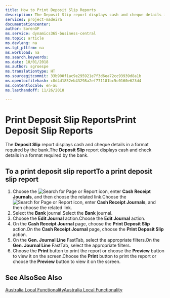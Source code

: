 ```yaml
---
title: How to Print Deposit Slip Reports
description: The Deposit Slip report displays cash and cheque details in a format required by the bank.
services: project-madeira
documentationcenter: 
author: SorenGP
ms.service: dynamics365-business-central
ms.topic: article
ms.devlang: na
ms.tgt_pltfrm: na
ms.workload: na
ms.search.keywords: 
ms.date: 10/01/2018
ms.author: sgroespe
ms.translationtype: HT
ms.sourcegitcommit: 33b900f1ac9e295921e7f3d6ea72cc93939d8a1b
ms.openlocfilehash: c8d4d1852eb43298a2ef771181bc5c0160e623d4
ms.contentlocale: en-au
ms.lasthandoff: 11/26/2018

---
```

# <a name="print-deposit-slip-reports"></a><span data-ttu-id="45fdd-103">Print Deposit Slip Reports</span><span class="sxs-lookup"><span data-stu-id="45fdd-103">Print Deposit Slip Reports</span></span>
<span data-ttu-id="45fdd-104">The **Deposit Slip** report displays cash and cheque details in a format required by the bank.</span><span class="sxs-lookup"><span data-stu-id="45fdd-104">The **Deposit Slip** report displays cash and check details in a format required by the bank.</span></span>  

## <a name="to-a-print-deposit-slip-report"></a><span data-ttu-id="45fdd-105">To a print deposit slip report</span><span class="sxs-lookup"><span data-stu-id="45fdd-105">To a print deposit slip report</span></span>  

1.  <span data-ttu-id="45fdd-106">Choose the ![Search for Page or Report](../../media/ui-search/search_small.png "Search for Page or Report icon") icon, enter **Cash Receipt Journals**, and then choose the related link.</span><span class="sxs-lookup"><span data-stu-id="45fdd-106">Choose the ![Search for Page or Report](../../media/ui-search/search_small.png "Search for Page or Report icon") icon, enter **Cash Receipt Journals**, and then choose the related link.</span></span>  
2.  <span data-ttu-id="45fdd-107">Select the **Bank** journal.</span><span class="sxs-lookup"><span data-stu-id="45fdd-107">Select the **Bank** journal.</span></span>  
3.  <span data-ttu-id="45fdd-108">Choose the **Edit Journal** action.</span><span class="sxs-lookup"><span data-stu-id="45fdd-108">Choose the **Edit Journal** action.</span></span>  
4.  <span data-ttu-id="45fdd-109">On the **Cash Receipt Journal** page, choose the **Print Deposit Slip** action.</span><span class="sxs-lookup"><span data-stu-id="45fdd-109">On the **Cash Receipt Journal** page, choose the **Print Deposit Slip** action.</span></span>  
5.  <span data-ttu-id="45fdd-110">On the **Gen. Journal Line** FastTab, select the appropriate filters.</span><span class="sxs-lookup"><span data-stu-id="45fdd-110">On the **Gen. Journal Line** FastTab, select the appropriate filters.</span></span>  
6.  <span data-ttu-id="45fdd-111">Choose the **Print** button to print the report or choose the **Preview** button to view it on the screen.</span><span class="sxs-lookup"><span data-stu-id="45fdd-111">Choose the **Print** button to print the report or choose the **Preview** button to view it on the screen.</span></span>  

## <a name="see-also"></a><span data-ttu-id="45fdd-112">See Also</span><span class="sxs-lookup"><span data-stu-id="45fdd-112">See Also</span></span>  
 [<span data-ttu-id="45fdd-113">Australia Local Functionality</span><span class="sxs-lookup"><span data-stu-id="45fdd-113">Australia Local Functionality</span></span>](australia-local-functionality.md)

